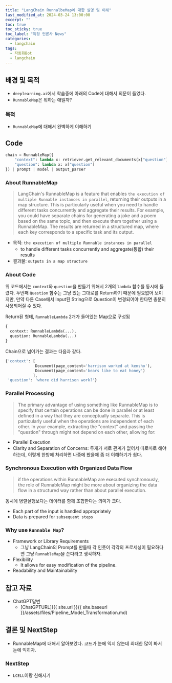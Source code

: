```yaml
---
title: "LangChain RunnalbeMap에 대한 설명 및 이해"
last_modified_at: 2024-03-24 13:00:00 
excerpt: ""
toc: true
toc_sticky: true
toc_label: "특정 언론사 News"
categories:
  - langchain
tags:
  - 자동화Bot
  - langchain
---
```


## 배경 및 목적

- `deeplearning.ai`에서 학습중에 아래의 Code에 대해서 의문이 들었다.
- `RunnableMap`은 뭐하는 애일까?

### 목적

- `RunnableMap`에 대해서 완벽하게 이해하기

## Code

```python
chain = RunnableMap({
    "context": lambda x: retriever.get_relevant_documents(x["question"]),
    "question": lambda x: x["question"]
}) | prompt | model | output_parser
```

### About RunnableMap

> LangChain's RunnableMap is a feature that enables `the execution of multiple Runnable instances in parallel`, returning their outputs in a map structure. This is particularly useful when you need to handle different tasks concurrently and aggregate their results. For example, you could have separate chains for generating a joke and a poem based on the same topic, and then execute them together using a RunnableMap. The results are returned in a structured map, where each key corresponds to a specific task and its output.

- 목적: `the execution of multiple Runnable instances in parallel`
  - to handle different tasks concurrently and aggregate(통합) their results
- 결과물: `outputs in a map structure`

### About Code

위 코드에서는 `context`와 `question`을 만들기 위해서 2개의 `lambda` 함수를 동시에 돌렸다. 두번째 `Question` 함수는 그냥 있는 그대로를 Return하기 때문에 필요없어 보이지만, 만약 다른 Case에서 Input된 String으로 Question이 변경되어야 한다면 충분히 사용되어질 수 있다.

Return된 형태, `RunnableLambda` 2개가 들어있는 Map으로 구성됨

```python
{
  context: RunnableLambda(...),
  question: RunnableLambda(...)
}
```

Chain으로 넘어가는 결과는 다음과 같다.

```python
{'context': [
             Document(page_content='harrison worked at kensho'),
             Document(page_content='bears like to eat honey')
            ],
 'question': 'where did harrison work?'}
```

### Parallel Processing

> The primary advantage of using something like RunnableMap is to specify that certain operations can be done in parallel or at least defined in a way that they are conceptually separate. This is particularly useful when the operations are independent of each other. In your example, extracting the "context" and passing the "question" through might not depend on each other, allowing for:

- Parallel Execution
- Clarity and Separation of Concerns: 두개가 서로 관계가 없어서 따로따로 해야하는데, 이렇게 한방에 처리하면 나중에 봤을때 좀 더 이해하기가 쉽다. 

### Synchronous Execution with Organized Data Flow

> if the operations within RunnableMap are executed synchronously, the role of RunnableMap might be more about organizing the data flow in a structured way rather than about parallel execution.

동시에 병렬실행보다는 데이터를 함께 조합한다는 의미가 크다.

- Each part of the input is handled appropriately
- Data is prepared for `subsequent steps`

### Why use `Runnable Map`?

- Framework or Library Requirements
  - 그냥 LangChain의 Prompt를 만들때 각 인풋이 각각의 프로세싱이 필요하다면 그냥 `RunnableMap`을 쓴다라고 생각하자.
- Flexibility
  - It allows for easy modification of the pipeline.
- Readability and Maintainability

## 참고 자료

- ChatGPT답변
  - [ChatGPTURL]({{ site.url }}{{ site.baseurl }}/assets/files/Pipeline_Model_Transformation.md)

## 결론 및 NextStep

- RunnableMap에 대해서 알아보았다. 코드가 눈에 익지 않는데 최대한 많이 봐서 눈에 익히자.

### NextStep

- `LCELL`이랑 친해지기